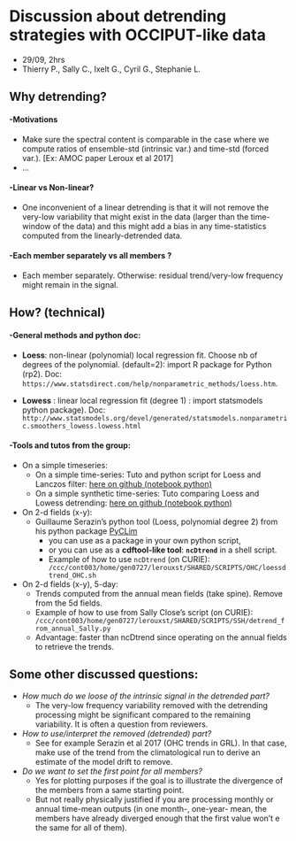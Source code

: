 # Discussion about detrending strategies with OCCIPUT-like data
* 29/09, 2hrs
* Thierry P., Sally C., Ixelt G., Cyril G., Stephanie L.



## Why detrending?
#### -Motivations
* Make sure the spectral content is comparable in the case where we compute ratios of ensemble-std (intrinsic var.) and time-std (forced var.). [Ex: AMOC paper Leroux et al 2017]
* …

####  -Linear vs Non-linear? 
* One inconvenient of a linear detrending is that it will not remove the very-low variability that might exist in the data (larger than the time-window of the data) and this might add a bias in any time-statistics computed from the linearly-detrended data. 
 
#### -Each member separately vs all members ?
* Each member separately. Otherwise: residual trend/very-low frequency might remain in the signal.


## How? (technical)
#### -General methods and python doc:
- __Loess__: non-linear (polynomial) local regression fit. Choose nb of degrees of the polynomial. (default=2): import R package for Python (rp2). Doc: ```https://www.statsdirect.com/help/nonparametric_methods/loess.htm```.

- __Lowess__ : linear local regression fit (degree 1) : import statsmodels python package). Doc: ```http://www.statsmodels.org/devel/generated/statsmodels.nonparametric.smoothers_lowess.lowess.html```
 
#### -Tools and tutos from the group:
* On a simple timeseries:
	- On a simple time-series: Tuto and python script for Loess and Lanczos filter: [here on github (notebook python)](https://github.com/stephanieleroux/SHARED_NOTEBOOKS/blob/master/Demo_Loess_lanczos.ipynb)
	- On a simple synthetic time-series: Tuto comparing Loess and Lowess detrending: [here on github (notebook python)](https://github.com/stephanieleroux/SHARED_NOTEBOOKS/blob/master/Demo_comp_Loess_Lowess.ipynb)
* On 2-d fields (x-y):
	- Guillaume Serazin’s python tool (Loess, polynomial degree 2) from his python package [PyCLim](http://servforge.legi.grenoble-inp.fr/projects/soft-pyclim)
		- you can use as a package in your own python script,
		- or you can use as a __cdftool-like tool__: __```ncDtrend```__ in a shell script. 
		- Example of how to use ```ncDtrend``` (on CURIE): ``` /ccc/cont003/home/gen0727/lerouxst/SHARED/SCRIPTS/OHC/loessdtrend_OHC.sh```
* On 2-d fields (x-y), 5-day:
	- Trends computed from the annual mean fields (take spine). Remove from the 5d fields.
	- Example of how to use from Sally Close’s script (on CURIE):  ``` /ccc/cont003/home/gen0727/lerouxst/SHARED/SCRIPTS/SSH/detrend_from_annual_Sally.py```
	- Advantage: faster than ncDtrend since operating on the annual fields to retrieve the trends.


## Some other discussed questions:
* _How much do we loose of the intrinsic signal in the detrended part?_
	- The very-low frequency variability removed with the detrending processing might be significant compared to the remaining variability. It is often a question from reviewers. 
* _How to use/interpret the removed (detrended) part?_
	- See for example Serazin et al 2017 (OHC trends in GRL). In that case, make use of the trend from the climatological run to derive an estimate of the model drift to remove.
* _Do we want to set the first point for all members?_
	- Yes for plotting purposes if the goal is to illustrate the divergence of the members from a same starting point. 
	- But not really physically justified if  you are  processing monthly or annual time-mean outputs (in one month-, one-year- mean, the members have already diverged enough that the first value won’t e the same for all of them).

